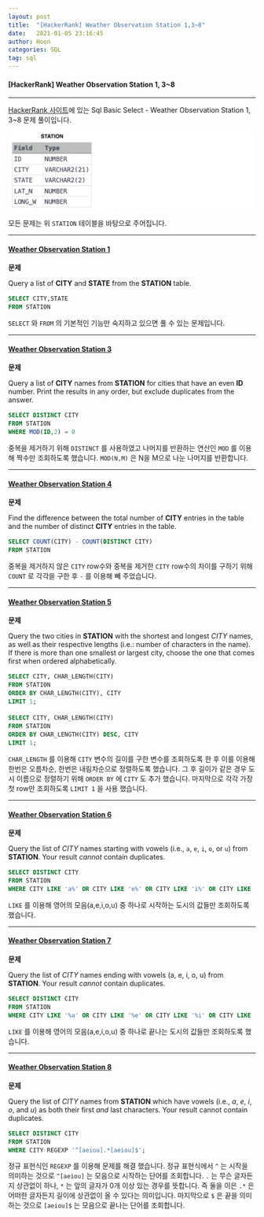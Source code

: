 ```yaml
---
layout: post
title:  "[HackerRank] Weather Observation Station 1,3~8"
date:   2021-01-05 23:16:45
author: Hoon
categories: SQL
tag: sql
---
```


#### [HackerRank] Weather Observation Station 1, 3~8

------

[HackerRank 사이트](https://www.hackerrank.com/dashboard)에 있는 Sql Basic Select - Weather Observation Station 1, 3~8 문제 풀이입니다.

![HackerRank_table1.PNG](https://github.com/hoon-923/hoon-923.github.io/blob/master/_images/HackerRank_table1.PNG?raw=true)

모든 문제는 위 `STATION` 테이블을 바탕으로 주어집니다.

-----

#### [Weather Observation Station 1](https://www.hackerrank.com/challenges/weather-observation-station-1/problem)

**문제**

Query a list of **CITY** and **STATE** from the **STATION** table.

~~~sql
SELECT CITY,STATE
FROM STATION
~~~

`SELECT` 와 `FROM` 의 기본적인 기능만 숙지하고 있으면 풀 수 있는 문제입니다.

----

#### [Weather Observation Station 3](https://www.hackerrank.com/challenges/weather-observation-station-3/problem)

**문제**

Query a list of **CITY** names from **STATION** for cities that have an even **ID** number. Print the results in any order, but exclude duplicates from the answer.

~~~sql
SELECT DISTINCT CITY
FROM STATION
WHERE MOD(ID,2) = 0
~~~

중복을 제거하기 위해  `DISTINCT` 를 사용하였고 나머지를 반환하는 연산인 `MOD` 를 이용해 짝수만 조회하도록 했습니다. `MOD(N,M)` 은 N을 M으로 나눈 나머지를 반환합니다.

----

#### [Weather Observation Station 4](https://www.hackerrank.com/challenges/weather-observation-station-4/problem)

**문제**

Find the difference between the total number of **CITY** entries in the table and the number of distinct **CITY** entries in the table.

~~~sql
SELECT COUNT(CITY) - COUNT(DISTINCT CITY)
FROM STATION
~~~

중복을 제거하지 않은 `CITY`  row수와 중복을 제거한 `CITY` row수의 차이를 구하기 위해 `COUNT` 로 각각을 구한 후 `-` 를 이용해 빼 주었습니다.

-----

#### [Weather Observation Station 5](https://www.hackerrank.com/challenges/weather-observation-station-5/problem)

**문제**

Query the two cities in **STATION** with the shortest and longest *CITY* names, as well as their respective lengths (i.e.: number of characters in the name). If there is more than one smallest or largest city, choose the one that comes first when ordered alphabetically.

~~~sql
SELECT CITY, CHAR_LENGTH(CITY)
FROM STATION
ORDER BY CHAR_LENGTH(CITY), CITY
LIMIT 1;

SELECT CITY, CHAR_LENGTH(CITY)
FROM STATION
ORDER BY CHAR_LENGTH(CITY) DESC, CITY
LIMIT 1;
~~~

`CHAR_LENGTH` 를 이용해 `CITY` 변수의 길이를 구한 변수를 조회하도록 한 후 이를 이용해 한번은 오름차순, 한번은 내림차순으로 정렬하도록 했습니다. 그 후 길이가 같은 경우 도시 이름으로 정렬하기 위해 `ORDER BY` 에 `CITY` 도 추가 했습니다. 마지막으로 각각 가장 첫 row만 조회하도록 `LIMIT 1` 을 사용 했습니다.

----

#### [Weather Observation Station 6](https://www.hackerrank.com/challenges/weather-observation-station-6/problem)

**문제**

Query the list of *CITY* names starting with vowels (i.e., `a`, `e`, `i`, `o`, or `u`) from **STATION**. Your result *cannot* contain duplicates.

~~~sql
SELECT DISTINCT CITY
FROM STATION
WHERE CITY LIKE 'a%' OR CITY LIKE 'e%' OR CITY LIKE 'i%' OR CITY LIKE 'u%' OR CITY LIKE 'o%'
~~~

`LIKE` 를 이용해 영어의 모음(a,e,i,o,u) 중 하나로 시작하는 도시의 값들만 조회하도록 했습니다.

----

#### [Weather Observation Station 7](https://www.hackerrank.com/challenges/weather-observation-station-7/problem)

**문제**

Query the list of *CITY* names ending with vowels (a, e, i, o, u) from **STATION**. Your result *cannot* contain duplicates.

~~~sql
SELECT DISTINCT CITY
FROM STATION
WHERE CITY LIKE '%a' OR CITY LIKE '%e' OR CITY LIKE '%i' OR CITY LIKE '%u' OR CITY LIKE '%o'
~~~

`LIKE` 를 이용해 영어의 모음(a,e,i,o,u) 중 하나로 끝나는 도시의 값들만 조회하도록 했습니다.

----

#### [Weather Observation Station 8](https://www.hackerrank.com/challenges/weather-observation-station-8/problem)

**문제**

Query the list of *CITY* names from **STATION** which have vowels (i.e., *a*, *e*, *i*, *o*, and *u*) as both their first *and* last characters. Your result cannot contain duplicates.

~~~sql
SELECT DISTINCT CITY
FROM STATION
WHERE CITY REGEXP '^[aeiou].*[aeiou]$';
~~~

정규 표현식인 `REGEXP` 를 이용해 문제를 해결 했습니다. 정규 표현식에서 `^` 는 시작을 의미하는 것으로 `^[aeiou]` 는 모음으로 시작하는 단어를 조회합니다.  `.` 는 무슨 글자든지 상관없이 하나,  `*` 는 앞의 글자가 0개 이상 있는 경우를 뜻합니다. 즉 둘을 이은 `.*` 은 어떠한 글자든지 길이에 상관없이 올 수 있다는 의미입니다. 마지막으로 `$` 은 끝을 의미하는 것으로 `[aeiou]$` 는 모음으로 끝나는 단어를 조회합니다.
